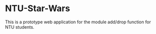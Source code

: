 # NTU-Star-Wars
This is a prototype web application for the module add/drop function for NTU students.
